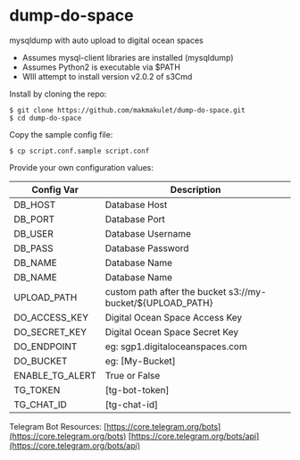 # dump-do-space

mysqldump with auto upload to digital ocean spaces

- Assumes mysql-client libraries are installed (mysqldump)
- Assumes Python2 is executable via $PATH
- WIll attempt to install version v2.0.2 of s3Cmd

Install by cloning the repo:

    $ git clone https://github.com/makmakulet/dump-do-space.git
    $ cd dump-do-space

Copy the sample config file:

    $ cp script.conf.sample script.conf

Provide your own configuration values:

| Config Var      | Description                                                |
| --------------- | ---------------------------------------------------------- |
| DB_HOST         | Database Host                                              |
| DB_PORT         | Database Port                                              |
| DB_USER         | Database Username                                          |
| DB_PASS         | Database Password                                          |
| DB_NAME         | Database Name                                              |
| DB_NAME         | Database Name                                              |
| UPLOAD_PATH     | custom path after the bucket s3://my-bucket/${UPLOAD_PATH} |
| DO_ACCESS_KEY   | Digital Ocean Space Access Key                             |
| DO_SECRET_KEY   | Digital Ocean Space Secret Key                             |
| DO_ENDPOINT     | eg: sgp1.digitaloceanspaces.com                            |
| DO_BUCKET       | eg: [My-Bucket]                                            |
| ENABLE_TG_ALERT | True or False                                              |
| TG_TOKEN        | [tg-bot-token]                                             |
| TG_CHAT_ID      | [tg-chat-id]                                               |

Telegram Bot Resources:
[https://core.telegram.org/bots](https://core.telegram.org/bots)
[https://core.telegram.org/bots/api](https://core.telegram.org/bots/api)
